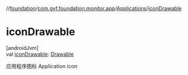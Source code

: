 //[foundation](../../../index.md)/[com.gyf.foundation.monitor.app](../index.md)/[Applications](index.md)/[iconDrawable](icon-drawable.md)

# iconDrawable

[androidJvm]\
val [iconDrawable](icon-drawable.md): [Drawable](https://developer.android.com/reference/kotlin/android/graphics/drawable/Drawable.html)

应用程序图标 Application icon